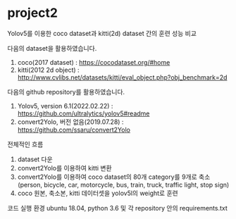 # project2

Yolov5를 이용한 coco dataset과 kitti(2d) dataset 간의 훈련 성능 비교

다음의 dataset을 활용하였습니다.
1) coco(2017 dataset) : https://cocodataset.org/#home
2) kitti(2012 2d object) : http://www.cvlibs.net/datasets/kitti/eval_object.php?obj_benchmark=2d

다음의 github repository를 활용하였습니다.
1) Yolov5, version 6.1(2022.02.22) : https://github.com/ultralytics/yolov5#readme
2) convert2Yolo, 버전 없음(2019.07.28) : https://github.com/ssaru/convert2Yolo


전체적인 흐름
1. dataset 다운
2. convert2Yolo를 이용하여 kitti 변환
3. convert2Yolo를 이용하여 coco dataset의 80개 category를 9개로 축소(person, bicycle, car, motorcycle, bus, train, truck, traffic light, stop sign)
4. coco 원본, 축소본, kitti 데이터셋을 yolov5l의 weight로 훈련


코드 실행 환경
ubuntu 18.04, python 3.6 및 각 repository 안의 requirements.txt
